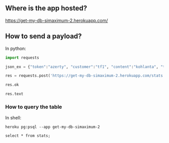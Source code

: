 ## Where is the app hosted?

https://get-my-db-simaximum-2.herokuapp.com/

## How to send a payload?

In python:

```python
import requests

json_ex = {"token":"azerty", "customer":"tf1", "content":"kohlanta", "timespan":30000, "p2p":456, "cdn":123, "sessionDuration": 120000}

res = requests.post('https://get-my-db-simaximum-2.herokuapp.com/stats', json=json_ex)

res.ok

res.text
```


### How to query the table

In shell:

```shell
heroku pg:psql --app get-my-db-simaximum-2

select * from stats;
```